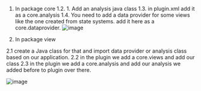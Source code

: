 1. In package core
1.2. 1. Add an analysis java class
1.3. in plugin.xml add it as a core.analysis
1.4. You need to add a data provider for some views like the one created from state systems. add it here as a core.dataprovider.
![image](https://github.com/Rezix93/MyStuff/assets/80580733/0eb8645b-4033-439a-adc1-6224e6a31372)

2. In package view

2.1 create a Java class for that and import data provider or analysis class based on our application.
2.2 in the plugin we add a core.views and add our class
2.3 in the plugin we add a core.analysis  and add our analysis we added before to plugin over there.

![image](https://github.com/Rezix93/MyStuff/assets/80580733/ac8983d2-d449-4f86-93f1-a35af86e33e2)
